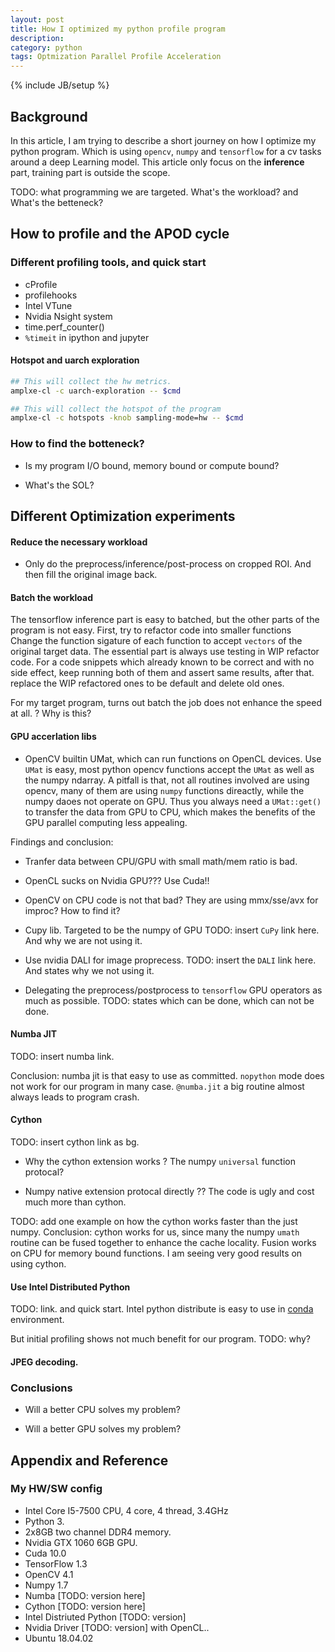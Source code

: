 ```yaml
---
layout: post
title: How I optimized my python profile program
description: 
category: python
tags: Optmization Parallel Profile Acceleration
---
```

{% include JB/setup %}

## Background

In this article, I am trying to describe a short journey on how I optimize my python program. Which is using `opencv`, `numpy` and `tensorflow` for a cv tasks around a deep Learning model. This article only focus on the **inference** part, training part is outside the scope.

TODO: what programming we are targeted. What's the workload? and What's the betteneck?

## How to profile and the APOD cycle

### Different profiling tools, and quick start

- cProfile
- profilehooks
- Intel VTune
- Nvidia Nsight system
- time.perf_counter()
- `%timeit` in ipython and jupyter

#### Hotspot and uarch exploration

```bash
## This will collect the hw metrics.
amplxe-cl -c uarch-exploration -- $cmd

## This will collect the hotspot of the program
amplxe-cl -c hotspots -knob sampling-mode=hw -- $cmd
```

### How to find the botteneck?

- Is my program I/O bound, memory bound or compute bound?

- What's the SOL?

## Different Optimization experiments

#### Reduce the necessary workload

- Only do the preprocess/inference/post-process on cropped ROI. And then fill the original image back.

#### Batch the workload

The tensorflow inference part is easy to batched, but the other parts of the program is not easy. First, try to refactor code into smaller functions
Change the function sigature of each function to accept `vectors` of the original target data. 
The essential part is always use testing in WIP refactor code. For a code snippets which already known to be correct and with no side effect, keep running both of them and assert same results, after that. replace the WIP refactored ones to be default and delete old ones.

For my target program, turns out batch the job does not enhance the speed at all.
? Why is this?

#### GPU accerlation libs

- OpenCV builtin UMat, which can run functions on OpenCL devices.
Use `UMat` is easy, most python opencv functions accept the `UMat` as well as the numpy ndarray. 
A pitfall is that, not all routines involved are using opencv, many of them are using `numpy` functions direactly, while the numpy daoes not operate on GPU.
Thus you always need a `UMat::get()` to transfer the data from GPU to CPU, which makes the benefits of the GPU parallel computing less appealing.

Findings and conclusion:

- Tranfer data between CPU/GPU with small math/mem ratio is bad.
- OpenCL sucks on Nvidia GPU??? Use Cuda!!
- OpenCV on CPU code is not that bad? They are using mmx/sse/avx for improc? How to find it?

- Cupy lib. Targeted to be the numpy of GPU
TODO: insert `CuPy` link here. And why we are not using it.

- Use nvidia DALI for image proprecess.
TODO: insert the `DALI` link here. And states why we not using it.

- Delegating the preprocess/postprocess to `tensorflow` GPU operators as much as possible.
TODO: states which can be done, which can not be done.

#### Numba JIT

TODO: insert numba link.

Conclusion: numba jit is that easy to use as committed. `nopython` mode does not work for our program in many case. `@numba.jit` a big routine almost always leads to program crash.

#### Cython

TODO: insert cython link as bg.

- Why the cython extension works ? The numpy `universal` function protocal? 

- Numpy native extension protocal directly ??
  The code is ugly and cost much more than cython.

TODO: add one example on how the cython works faster than the just numpy.
Conclusion: cython works for us, since many the numpy `umath` routine can be fused together to enhance the cache locality.
Fusion works on CPU for memory bound functions. I am seeing very good results on using cython.


#### Use Intel Distributed Python

TODO: link. and quick start. Intel python distribute is easy to use in [conda]() environment.

But initial profiling shows not much benefit for our program. 
TODO: why?


#### JPEG decoding.

### Conclusions

* Will a better CPU solves my problem?

* Will a better GPU solves my problem?

## Appendix and Reference


### My HW/SW config

- Intel Core I5-7500 CPU, 4 core, 4 thread, 3.4GHz
- Python 3.
- 2x8GB two channel DDR4 memory.
- Nvidia GTX 1060 6GB GPU.
- Cuda 10.0
- TensorFlow 1.3
- OpenCV 4.1
- Numpy 1.7
- Numba [TODO: version here]
- Cython [TODO: version here]
- Intel Distriuted Python [TODO: version]
- Nvidia Driver [TODO: version] with OpenCL..
- Ubuntu 18.04.02
